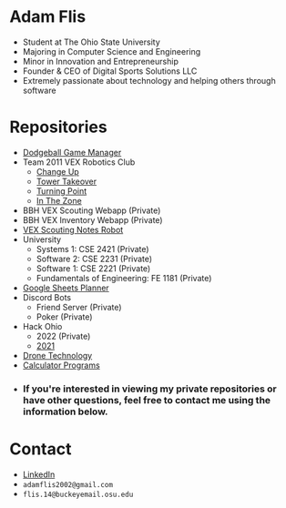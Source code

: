 # Adam Flis
- Student at The Ohio State University
- Majoring in Computer Science and Engineering
- Minor in Innovation and Entrepreneurship
- Founder & CEO of Digital Sports Solutions LLC
- Extremely passionate about technology and helping others through software

# Repositories
- [Dodgeball Game Manager](https://github.com/Adam-Flis/NCDA-Shotclock)
- Team 2011 VEX Robotics Club
  -  [Change Up](https://github.com/Adam-Flis/2011F-Change-Up)
  -  [Tower Takeover](https://github.com/Adam-Flis/2011A-Tower-Takeover)
  -  [Turning Point](https://github.com/Adam-Flis/2011A-Turning-Point)
  -  [In The Zone](https://github.com/Adam-Flis/2011F-In-The-Zone)
- BBH VEX Scouting Webapp (Private)
- BBH VEX Inventory Webapp (Private)
- [VEX Scouting Notes Robot](https://github.com/Adam-Flis/Vex-Scouting-Notes-Robot)
- University
  - Systems 1: CSE 2421 (Private)
  - Software 2: CSE 2231 (Private)
  - Software 1: CSE 2221 (Private)
  - Fundamentals of Engineering: FE 1181 (Private)
- [Google Sheets Planner](https://github.com/Adam-Flis/Google-Sheets-Planner)
- Discord Bots
  - Friend Server (Private)
  - Poker (Private)
- Hack Ohio
  - 2022 (Private)
  - [2021](https://github.com/Adam-Flis/Hack-Ohio-2021)
- [Drone Technology](https://github.com/Adam-Flis/Drone-Technology)
- [Calculator Programs](https://github.com/Adam-Flis/Calculator-Programs)
- ### If you're interested in viewing my private repositories or have other questions, feel free to contact me using the information below.

# Contact
- [LinkedIn](https://www.linkedin.com/in/adam-flis-580409251/)
- `adamflis2002@gmail.com`
- `flis.14@buckeyemail.osu.edu`
